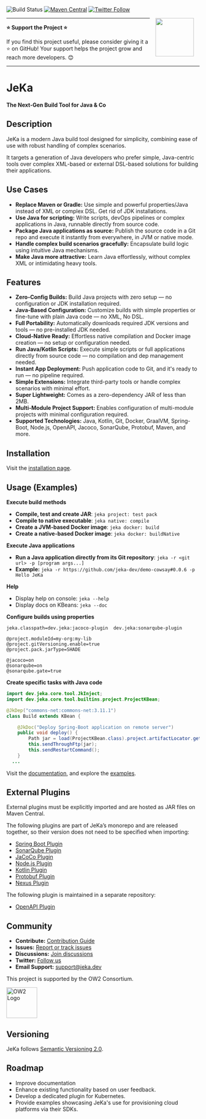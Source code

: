 ![Build Status](https://github.com/jerkar/jeka/actions/workflows/push-master.yml/badge.svg)
[![Maven Central](https://img.shields.io/maven-central/v/dev.jeka/jeka-core)](https://search.maven.org/search?q=g:%22dev.jeka%22%20AND%20a:%22jeka-core%22)
[![Twitter Follow](https://img.shields.io/twitter/follow/JekaBuildTool.svg?style=social)](https://twitter.com/JekaBuildTool)  


<img src="./docs/images/logo-plain-gradient.svg" width="100" align="right" hspace="15"  />

_____
**⭐ Support the Project ⭐**

If you find this project useful, please consider giving it a ⭐ on GitHub! Your support helps the project grow and reach more developers. 😊
_____

# JeKa

**The Next-Gen Build Tool for Java & Co**

## Description

JeKa is a modern Java build tool designed for simplicity, combining ease of use with robust handling of complex scenarios.

It targets a generation of Java developers who prefer simple, Java-centric tools over complex XML-based 
or external DSL-based solutions for building their applications.

## Use Cases
- **Replace Maven or Gradle:** Use simple and powerful properties/Java instead of XML or complex DSL. Get rid of JDK installations.
- **Use Java for scripting:** Write scripts, devOps pipelines or complex applications in Java, runnable directly from source code.
- **Package Java applications as source:** Publish the source code in a Git repo and execute it instantly from everywhere, in JVM or native mode.
- **Handle complex build scenarios gracefully:** Encapsulate build logic using intuitive Java mechanisms.
- **Make Java more attractive:** Learn Java effortlessly, without complex XML or intimidating heavy tools.

## Features
- **Zero-Config Builds:** Build Java projects with zero setup — no configuration or JDK installation required. 
- **Java-Based Configuration:** Customize builds with simple properties or fine-tune with plain Java code — no XML, No DSL.
- **Full Portability:** Automatically downloads required JDK versions and tools — no pre-installed JDK needed.
- **Cloud-Native Ready:** Effortless native compilation and Docker image creation — no setup or configuration needed.
- **Run Java/Kotlin Scripts:** Execute simple scripts or full applications directly from source code — no compilation and dep management needed.
- **Instant App Deployment:** Push application code to Git, and it's ready to run — no pipeline required.
- **Simple Extensions:** Integrate third-party tools or handle complex scenarios with minimal effort.
- **Super Lightweight:** Comes as a zero-dependency JAR of less than 2MB.
- **Multi-Module Project Support:** Enables configuration of multi-module projects with minimal configuration required.
- **Supported Technologies:** Java, Kotlin, Git, Docker, GraalVM, Spring-Boot, Node.js, OpenAPI, Jacoco, SonarQube, Protobuf, Maven, and more.


## Installation
Visit the [installation page](https://jeka-dev.github.io/jeka/installation/).

## Usage (Examples)

**Execute build methods**
- **Compile, test and create JAR**: `jeka project: test pack`
- **Compile to native executable**: `jeka native: compile`
- **Create a JVM-based Docker image**: `jeka docker: build`
- **Create a native-based Docker image**: `jeka docker: buildNative`

**Execute Java applications**
- **Run a Java application directly from its Git repository**: `jeka -r <git url> -p [program args...]`
- **Example:** `jeka -r https://github.com/jeka-dev/demo-cowsay#0.0.6 -p Hello JeKa`

**Help**
- Display help on console: `jeka --help`
- Display docs on KBeans: `jeka --doc`

**Configure builds using properties**
```properties
jeka.classpath=dev.jeka:jacoco-plugin  dev.jeka:sonarqube-plugin

@project.moduleId=my-org:my-lib
@project.gitVersioning.enable=true
@project.pack.jarType=SHADE

@jacoco=on
@sonarqube=on
@sonarqube.gate=true
```

**Create specific tasks with Java code**

```java
import dev.jeka.core.tool.JkInject;
import dev.jeka.core.tool.builtins.project.ProjectKBean;

@JkDep("commons-net:commons-net:3.11.1")
class Build extends KBean {

    @JkDoc("Deploy Spring-Boot application on remote server")
    public void deploy() {
        Path jar = load(ProjectKBean.class).project.artifactLocator.getMainArtifactPath();
        this.sendThroughFtp(jar);
        this.sendRestartCommand();
    }
  ...
```

Visit the [documentation](https://jeka-dev.github.io/jeka/), and explore the [examples](https://jeka-dev.github.io/jeka/examples/).


## External Plugins

External plugins must be explicitly imported and are hosted as JAR files on Maven Central.

The following plugins are part of JeKa’s monorepo and are released together, so their version does not need to be specified when importing:
- [Spring Boot Plugin](plugins/dev.jeka.plugins.springboot)
- [SonarQube Plugin](plugins/dev.jeka.plugins.sonarqube)
- [JaCoCo Plugin](plugins/dev.jeka.plugins.jacoco)
- [Node.js Plugin](plugins/dev.jeka.plugins.nodejs)
- [Kotlin Plugin](plugins/dev.jeka.plugins.kotlin)
- [Protobuf Plugin](plugins/dev.jeka.plugins.protobuf)
- [Nexus Plugin](plugins/dev.jeka.plugins.nexus)

The following plugin is maintained in a separate repository:
- [OpenAPI Plugin](https://github.com/jeka-dev/openapi-plugin)

## Community

- **Contribute:** [Contribution Guide](https://github.com/jeka-dev/jeka/blob/master/CONTRIBUTING.md)
- **Issues:** [Report or track issues](https://github.com/jeka-dev/jeka/issues)
- **Discussions:** [Join discussions](https://github.com/orgs/jeka-dev/discussions)
- **Twitter:** [Follow us](https://github.com/jeka-dev/jeka)
- **Email Support:** <a href="mailto:support@jeka.dev">support@jeka.dev</a>

This project is supported by the OW2 Consortium.

<a class="btn btn-link btn-neutral" href="https://projects.ow2.org/view/jeka">
  <img src="docs/images/ow2.svg" alt="OW2 Logo" width="80" />
</a>

## Versioning

JeKa follows [Semantic Versioning 2.0](https://semver.org/spec/v2.0.0.html).

## Roadmap

- Improve documentation
- Enhance existing functionality based on user feedback.
- Develop a dedicated plugin for Kubernetes.
- Provide examples showcasing JeKa's use for provisioning cloud platforms via their SDKs.
 
